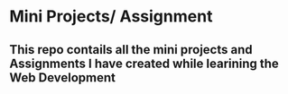 # Mini Projects/ Assignment 
## This repo contails all the mini projects and Assignments I have created while learining the Web Development
